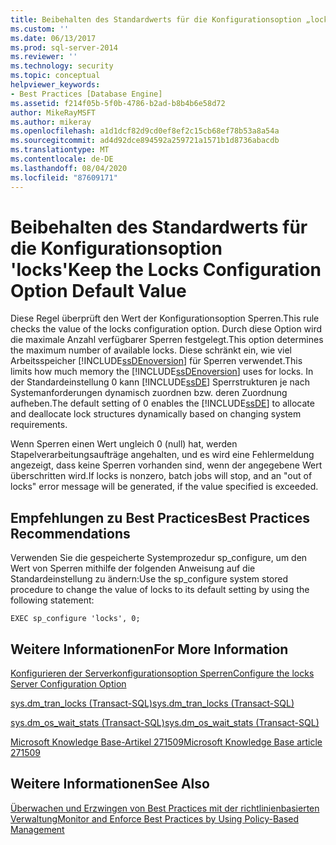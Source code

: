 ```yaml
---
title: Beibehalten des Standardwerts für die Konfigurationsoption „locks“ | Microsoft-Dokumentation
ms.custom: ''
ms.date: 06/13/2017
ms.prod: sql-server-2014
ms.reviewer: ''
ms.technology: security
ms.topic: conceptual
helpviewer_keywords:
- Best Practices [Database Engine]
ms.assetid: f214f05b-5f0b-4786-b2ad-b8b4b6e58d72
author: MikeRayMSFT
ms.author: mikeray
ms.openlocfilehash: a1d1dcf82d9cd0ef8ef2c15cb68ef78b53a8a54a
ms.sourcegitcommit: ad4d92dce894592a259721a1571b1d8736abacdb
ms.translationtype: MT
ms.contentlocale: de-DE
ms.lasthandoff: 08/04/2020
ms.locfileid: "87609171"
---
```

# <a name="keep-the-locks-configuration-option-default-value"></a><span data-ttu-id="c61e0-102">Beibehalten des Standardwerts für die Konfigurationsoption 'locks'</span><span class="sxs-lookup"><span data-stu-id="c61e0-102">Keep the Locks Configuration Option Default Value</span></span>
  <span data-ttu-id="c61e0-103">Diese Regel überprüft den Wert der Konfigurationsoption Sperren.</span><span class="sxs-lookup"><span data-stu-id="c61e0-103">This rule checks the value of the locks configuration option.</span></span> <span data-ttu-id="c61e0-104">Durch diese Option wird die maximale Anzahl verfügbarer Sperren festgelegt.</span><span class="sxs-lookup"><span data-stu-id="c61e0-104">This option determines the maximum number of available locks.</span></span> <span data-ttu-id="c61e0-105">Diese schränkt ein, wie viel Arbeitsspeicher [!INCLUDE[ssDEnoversion](../../includes/ssdenoversion-md.md)] für Sperren verwendet.</span><span class="sxs-lookup"><span data-stu-id="c61e0-105">This limits how much memory the [!INCLUDE[ssDEnoversion](../../includes/ssdenoversion-md.md)] uses for locks.</span></span> <span data-ttu-id="c61e0-106">In der Standardeinstellung 0 kann [!INCLUDE[ssDE](../../includes/ssde-md.md)] Sperrstrukturen je nach Systemanforderungen dynamisch zuordnen bzw. deren Zuordnung aufheben.</span><span class="sxs-lookup"><span data-stu-id="c61e0-106">The default setting of 0 enables the [!INCLUDE[ssDE](../../includes/ssde-md.md)] to allocate and deallocate lock structures dynamically based on changing system requirements.</span></span>  
  
 <span data-ttu-id="c61e0-107">Wenn Sperren einen Wert ungleich 0 (null) hat, werden Stapelverarbeitungsaufträge angehalten, und es wird eine Fehlermeldung angezeigt, dass keine Sperren vorhanden sind, wenn der angegebene Wert überschritten wird.</span><span class="sxs-lookup"><span data-stu-id="c61e0-107">If locks is nonzero, batch jobs will stop, and an "out of locks" error message will be generated, if the value specified is exceeded.</span></span>  
  
## <a name="best-practices-recommendations"></a><span data-ttu-id="c61e0-108">Empfehlungen zu Best Practices</span><span class="sxs-lookup"><span data-stu-id="c61e0-108">Best Practices Recommendations</span></span>  
 <span data-ttu-id="c61e0-109">Verwenden Sie die gespeicherte Systemprozedur sp_configure, um den Wert von Sperren mithilfe der folgenden Anweisung auf die Standardeinstellung zu ändern:</span><span class="sxs-lookup"><span data-stu-id="c61e0-109">Use the sp_configure system stored procedure to change the value of locks to its default setting by using the following statement:</span></span>  
  
```  
EXEC sp_configure 'locks', 0;  
```  
  
## <a name="for-more-information"></a><span data-ttu-id="c61e0-110">Weitere Informationen</span><span class="sxs-lookup"><span data-stu-id="c61e0-110">For More Information</span></span>  
 [<span data-ttu-id="c61e0-111">Konfigurieren der Serverkonfigurationsoption Sperren</span><span class="sxs-lookup"><span data-stu-id="c61e0-111">Configure the locks Server Configuration Option</span></span>](../../database-engine/configure-windows/configure-the-locks-server-configuration-option.md)  
  
 [<span data-ttu-id="c61e0-112">sys.dm_tran_locks &#40;Transact-SQL&#41;</span><span class="sxs-lookup"><span data-stu-id="c61e0-112">sys.dm_tran_locks &#40;Transact-SQL&#41;</span></span>](/sql/relational-databases/system-dynamic-management-views/sys-dm-tran-locks-transact-sql)  
  
 [<span data-ttu-id="c61e0-113">sys.dm_os_wait_stats &#40;Transact-SQL&#41;</span><span class="sxs-lookup"><span data-stu-id="c61e0-113">sys.dm_os_wait_stats &#40;Transact-SQL&#41;</span></span>](/sql/relational-databases/system-dynamic-management-views/sys-dm-os-wait-stats-transact-sql)  
  
 [<span data-ttu-id="c61e0-114">Microsoft Knowledge Base-Artikel 271509</span><span class="sxs-lookup"><span data-stu-id="c61e0-114">Microsoft Knowledge Base article 271509</span></span>](https://go.microsoft.com/fwlink/?linkid=117788)  
  
## <a name="see-also"></a><span data-ttu-id="c61e0-115">Weitere Informationen</span><span class="sxs-lookup"><span data-stu-id="c61e0-115">See Also</span></span>  
 [<span data-ttu-id="c61e0-116">Überwachen und Erzwingen von Best Practices mit der richtlinienbasierten Verwaltung</span><span class="sxs-lookup"><span data-stu-id="c61e0-116">Monitor and Enforce Best Practices by Using Policy-Based Management</span></span>](monitor-and-enforce-best-practices-by-using-policy-based-management.md)  
  
  
